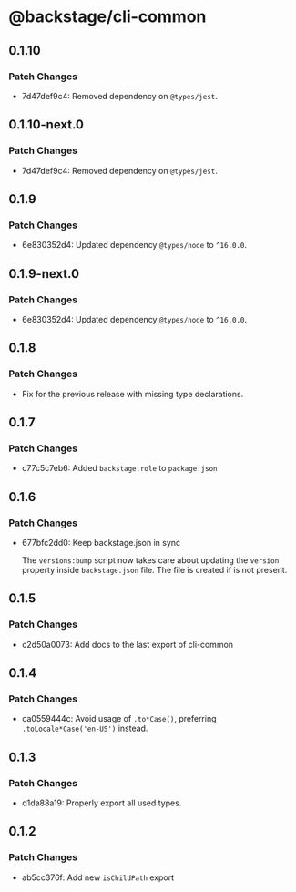 # @backstage/cli-common

## 0.1.10

### Patch Changes

- 7d47def9c4: Removed dependency on `@types/jest`.

## 0.1.10-next.0

### Patch Changes

- 7d47def9c4: Removed dependency on `@types/jest`.

## 0.1.9

### Patch Changes

- 6e830352d4: Updated dependency `@types/node` to `^16.0.0`.

## 0.1.9-next.0

### Patch Changes

- 6e830352d4: Updated dependency `@types/node` to `^16.0.0`.

## 0.1.8

### Patch Changes

- Fix for the previous release with missing type declarations.

## 0.1.7

### Patch Changes

- c77c5c7eb6: Added `backstage.role` to `package.json`

## 0.1.6

### Patch Changes

- 677bfc2dd0: Keep backstage.json in sync

  The `versions:bump` script now takes care about updating the `version` property inside `backstage.json` file. The file is created if is not present.

## 0.1.5

### Patch Changes

- c2d50a0073: Add docs to the last export of cli-common

## 0.1.4

### Patch Changes

- ca0559444c: Avoid usage of `.to*Case()`, preferring `.toLocale*Case('en-US')` instead.

## 0.1.3

### Patch Changes

- d1da88a19: Properly export all used types.

## 0.1.2

### Patch Changes

- ab5cc376f: Add new `isChildPath` export
